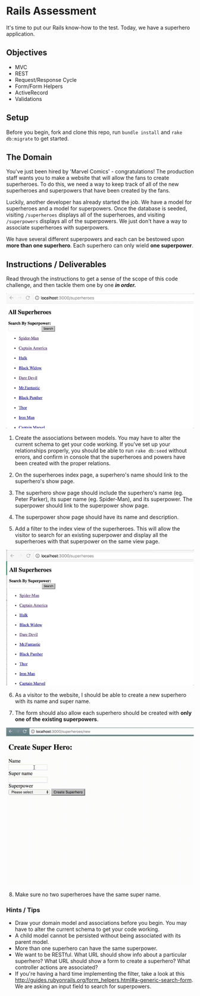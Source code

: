 # Rails Assessment

It's time to put our Rails know-how to the test. Today, we have a superhero application.

## Objectives
+ MVC
+ REST
+ Request/Response Cycle
+ Form/Form Helpers
+ ActiveRecord
+ Validations

## Setup

Before you begin, fork and clone this repo, run `bundle install` and `rake db:migrate` to get started.

## The Domain

You've just been hired by 'Marvel Comics' - congratulations! The production staff wants you to make a website that will allow the fans to create superheroes. To do this, we need a way to keep track of all of the new superheroes and superpowers that have been created by the fans.

Luckily, another developer has already started the job. We have a model for superheroes and a model for superpowers. Once the database is seeded, visiting `/superheroes` displays all of the superheroes, and visiting `/superpowers` displays all of the superpowers. We just don't have a way to associate superheroes with superpowers.

We have several different superpowers and each can be bestowed upon **more than one superhero**. Each superhero can only wield **one superpower**.

## Instructions / Deliverables

Read through the instructions to get a sense of the scope of this code challenge, and then tackle them one by one ***in order.***

![img](gif2.gif)

1. Create the associations between models. You may have to alter the current schema to get your code working. If you've set up your relationships properly, you should be able to run `rake db:seed` without errors, and confirm in console that the superheroes and powers have been created with the proper relations.

2. On the superheroes index page, a superhero's name should link to the superhero's show page.

3. The superhero show page should include the superhero's name (eg. Peter Parker), its super name (eg. Spider-Man), and its superpower. The superpower should link to the superpower show page.  

4. The superpower show page should have its name and description.

5. Add a filter to the index view of the superheroes. This will allow the visitor to search for an existing superpower and display all the superheroes with that superpower on the same view page.

![img](gif3.gif)

6. As a visitor to the website, I should be able to create a new superhero with its name and super name.

7. The form should also allow each superhero should be created with **only one of the existing superpowers**.

  ![img](add_hero.gif)

8. Make sure no two superheroes have the same super name.



### Hints / Tips
+ Draw your domain model and associations before you begin. You may have to alter the current schema to get your code working.
+ A child model cannot be persisted without being associated with its parent model.
+ More than one superhero can have the same superpower.
+ We want to be RESTful. What URL should show info about a particular superhero? What URL should show a form to create a superhero? What controller actions are associated?
+ If you're having a hard time implementing the filter, take a look at this http://guides.rubyonrails.org/form_helpers.html#a-generic-search-form. We are asking an input field to search for superpowers.
